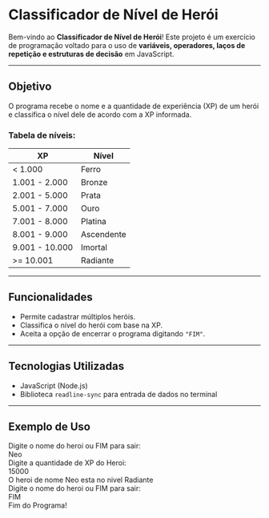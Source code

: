 # Classificador de Nível de Herói

Bem-vindo ao **Classificador de Nível de Herói**! Este projeto é um exercício de programação voltado para o uso de **variáveis, operadores, laços de repetição e estruturas de decisão** em JavaScript.

---

## Objetivo

O programa recebe o nome e a quantidade de experiência (XP) de um herói e classifica o nível dele de acordo com a XP informada.  

### Tabela de níveis:

| XP                 | Nível      |
|-------------------|------------|
| < 1.000           | Ferro      |
| 1.001 - 2.000     | Bronze     |
| 2.001 - 5.000     | Prata      |
| 5.001 - 7.000     | Ouro       |
| 7.001 - 8.000     | Platina    |
| 8.001 - 9.000     | Ascendente |
| 9.001 - 10.000    | Imortal    |
| >= 10.001         | Radiante   |

---

## Funcionalidades

- Permite cadastrar múltiplos heróis.
- Classifica o nível do herói com base na XP.
- Aceita a opção de encerrar o programa digitando `"FIM"`.

---

## Tecnologias Utilizadas

- JavaScript (Node.js)
- Biblioteca `readline-sync` para entrada de dados no terminal

---

## Exemplo de Uso
Digite o nome do heroi ou FIM para sair:<br>Neo<br>
Digite a quantidade de XP do Heroi:<br>15000<br>
O heroi de nome Neo esta no nivel Radiante<br>
Digite o nome do heroi ou FIM para sair:<br>FIM<br>
Fim do Programa!
